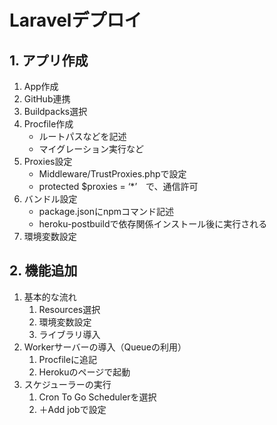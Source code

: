 # Laravelデプロイ
## 1. アプリ作成
1. App作成
2. GitHub連携
3. Buildpacks選択
4. Procfile作成
    * ルートパスなどを記述
    * マイグレーション実行など
5. Proxies設定
    * Middleware/TrustProxies.phpで設定
    * protected $proxies = ‘*’　で、通信許可
6. バンドル設定
    * package.jsonにnpmコマンド記述
    * heroku-postbuildで依存関係インストール後に実行される
7. 環境変数設定
## 2. 機能追加
1. 基本的な流れ
    1. Resources選択
    2. 環境変数設定
    3. ライブラリ導入
2. Workerサーバーの導入（Queueの利用）
    1. Procfileに追記
    2. Herokuのページで起動
3. スケジューラーの実行
    1. Cron To Go Schedulerを選択
    2. ＋Add jobで設定